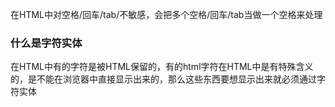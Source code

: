 在HTML中对空格/回车/tab/不敏感，会把多个空格/回车/tab当做一个空格来处理



### 什么是字符实体

在HTML中有的字符是被HTML保留的，有的html字符在HTML中是有特殊含义的，是不能在浏览器中直接显示出来的，那么这些东西要想显示出来就必须通过字符实体





